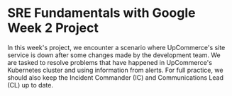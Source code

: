 # SRE Fundamentals with Google Week 2 Project

In this week's project, we encounter a scenario where UpCommerce's site service is down after some changes made by the development team.
We are tasked to resolve problems that have happened in UpCommerce's Kubernetes cluster and using information from alerts. For full 
practice, we should also keep the Incident Commander (IC) and Communications Lead (CL) up to date.
